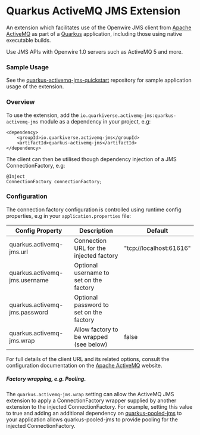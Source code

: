 # Quarkus ActiveMQ JMS Extension

An extension which facilitates use of the Openwire JMS client from [Apache ActiveMQ](https://activemq.apache.org/components/classic/) as part of a [Quarkus](https://quarkus.io) application, including those using native executable builds.

Use JMS APIs with Openwire 1.0 servers such as ActiveMQ 5 and more.

### Sample Usage

See the [quarkus-activemq-jms-quickstart](https://github.com/amqphub/quarkus-qpid-jms-quickstart/) repository for sample application usage of the extension.

### Overview

To use the extension, add the `io.quarkiverse.activemq-jms:quarkus-activemq-jms` module as a dependency in your project, e.g:

    <dependency>
        <groupId>io.quarkiverse.activemq-jms</groupId>
        <artifactId>quarkus-activemq-jms</artifactId>
    </dependency>

The client can then be utilised though dependency injection of a JMS ConnectionFactory, e.g:

    @Inject
    ConnectionFactory connectionFactory;

### Configuration

The connection factory configuration is controlled using runtime config properties, e.g in your `application.properties` file:

| Config Property               | Description                             | Default                 |
| ----------------------------- | --------------------------------------- | ----------------------- |
| quarkus.activemq-jms.url      | Connection URL for the injected factory | "tcp://localhost:61616" |
| quarkus.activemq-jms.username | Optional username to set on the factory |                         |
| quarkus.activemq-jms.password | Optional password to set on the factory |                         |
| quarkus.activemq-jms.wrap     | Allow factory to be wrapped (see below) | false                   |

For full details of the client URL and its related options, consult the configuration documentation on the [Apache ActiveMQ](https://activemq.apache.org/connection-configuration-uri) website.

##### Factory wrapping, e.g. Pooling.

The `quarkus.activemq-jms.wrap` setting can allow the ActiveMQ JMS extension to apply a ConnectionFactory wrapper supplied by another extension to the injected ConnectionFactory. For example, setting this value to true and adding an additional dependency on [quarkus-pooled-jms](https://github.com/quarkiverse/quarkus-pooled-jms) to your application allows quarkus-pooled-jms to provide pooling for the injected ConnectionFactory.
